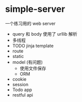 # simple-server
一个练习用的 web server

- query 和 body 使用了 urllib 解析
- 多线程
- TODO jinja template
- route
- static
- model (有问题)
    - 使用文件保存
    - ORM 
- cookie
- session
- Todo app
- restful api 